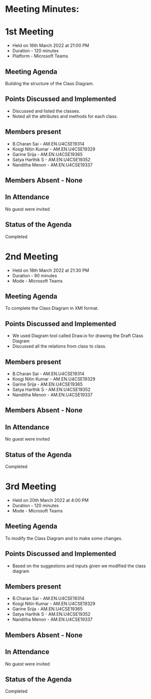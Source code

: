 # Meeting Minutes:
# 1st Meeting
* Held on 16th March 2022 at 21:00 PM
* Duration - 120 minutes  
* Platform - Microsoft Teams

## Meeting Agenda 
Building the structure of the Class Diagram.

## Points Discussed and Implemented 
* Discussed and listed the classes.
* Noted all the attributes and methods for each class.


## Members present
* B.Charan Sai           - AM.EN.U4CSE19314
* Kosgi Nitin Kumar      - AM.EN.U4CSE19329
* Garine Srija           - AM.EN.U4CSE19365
* Satya Harthik  S       - AM.EN.U4CSE19352
* Nanditha Menon         - AM.EN.U4CSE19337

## Members Absent - None

## In Attendance
No guest were invited

## Status of the Agenda
Completed





# 2nd Meeting
* Held on 18th March 2022 at 21:30 PM
* Duration - 90 minutes  
* Mode - Microsoft Teams

## Meeting Agenda 
To complete the Class Diagram in XMI format.


## Points Discussed and Implemented 
* We used Diagram tool called Draw.io for drawing the Draft Class Diagram
* Discussed all the relations from class to class.

## Members present
* B.Charan Sai           - AM.EN.U4CSE19314
* Kosgi Nitin Kumar      - AM.EN.U4CSE19329
* Garine Srija           - AM.EN.U4CSE19365
* Satya Harthik  S       - AM.EN.U4CSE19352
* Nanditha Menon         - AM.EN.U4CSE19337

## Members Absent - None

## In Attendance
No guest were invited

## Status of the Agenda
Completed



# 3rd Meeting
* Held on 20th March 2022 at 4:00 PM 
* Duration - 120 minutes  
* Mode - Microsoft Teams

## Meeting Agenda 
To modify the Class Diagram and to make some changes.


## Points Discussed and Implemented 
* Based on the suggestions and inputs given we modified the class diagram

## Members present
* B.Charan Sai           - AM.EN.U4CSE19314
* Kosgi Nitin Kumar   - AM.EN.U4CSE19329
* Garine Srija             - AM.EN.U4CSE19365
* Satya Harthik  S      - AM.EN.U4CSE19352
* Nanditha Menon        - AM.EN.U4CSE19337

## Members Absent - None

## In Attendance
No guest were invited

## Status of the Agenda
Completed
